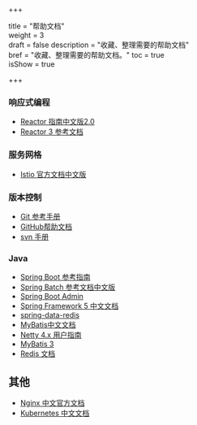 +++

title = "帮助文档"  
weight = 3  
draft = false 
description = "收藏、整理需要的帮助文档"  
bref = "收藏、整理需要的帮助文档。"
toc = true  
isShow = true

+++

### 响应式编程

- [Reactor 指南中文版2.0](http://wiki.jikexueyuan.com/project/reactor-2.0/)
- [Reactor 3 参考文档](https://htmlpreview.github.io/?https://github.com/get-set/reactor-core/blob/master-zh/src/docs/index.html#about-doc)

### 服务网格

- [Istio 官方文档中文版](http://istio.doczh.cn/)

### 版本控制

- [Git 参考手册](http://gitref.justjavac.com)
- [GitHub帮助文档](https://github.com/waylau/github-help)
- [svn 手册](http://svnbook.red-bean.com/nightly/zh/index.html)

### Java

- [Spring Boot 参考指南](https://qbgbook.gitbooks.io/spring-boot-reference-guide-zh/content/)
- [Spring Batch 参考文档中文版](https://kimmking.gitbooks.io/springbatchreference/content/index.html)
- [Spring Boot Admin](https://codecentric.github.io/spring-boot-admin/2.0.1/#_what_is_spring_boot_admin)
- [Spring Framework 5 中文文档](https://lfvepclr.gitbooks.io/spring-framework-5-doc-cn/content/)
- [spring-data-redis](https://docs.spring.io/spring-data-redis/docs/current/reference/html/)
- [MyBatis中文文档](http://mybatis.org/mybatis-3/zh/index.html)
- [Netty 4.x 用户指南](https://waylau.com/netty-4-user-guide/)
- [MyBatis 3](http://www.mybatis.org/mybatis-3/zh/index.html)
- [Redis 文档](http://www.redis.cn/commands.html)

## 其他

- [Nginx 中文官方文档](https://wizardforcel.gitbooks.io/nginx-doc/content/)
- [Kubernetes 中文文档](http://docs.kubernetes.org.cn/)